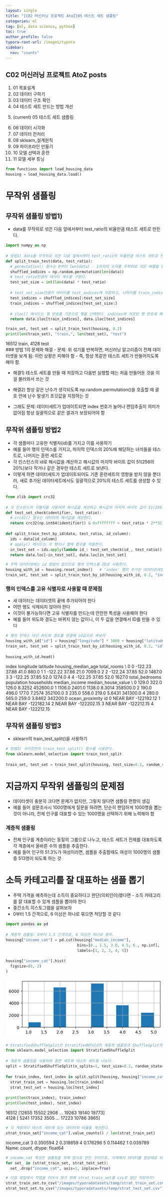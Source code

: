 ```yaml
---
layout: single
title: "[C02 머신러닝 프로젝트 AtoZ]05 테스트 세트 샘플링"
categories: ml
tag: [ml, data science, python]
toc: true
author_profile: false
typora-root-url: /images/typora
sidebar:
  nav: "counts"
---
```


 
<nav class="cods"><h2>C02 머신러닝 프로젝트 AtoZ posts</h2><ol><li><a href="/ml/2023-07-31-ml_C02_머신러닝_프로젝트_AtoZ~01_목표설계"></a>01 목표설계</li><li><a href="/ml/2023-07-09-ml_C02_머신러닝_프로젝트_AtoZ~02_데이터_구하기"></a>02 데이터 구하기</li><li><a href="/ml/2023-07-09-ml_C02_머신러닝_프로젝트_AtoZ~03_데이터_구조_확인"></a>03 데이터 구조 확인</li><li><a href="/ml/2023-07-09-ml_C02_머신러닝_프로젝트_AtoZ~04_테스트_세트_만드는_방법_개선"></a>04 테스트 세트 만드는 방법 개선</li><li><p>(current) 05 테스트 세트 샘플링</p></li><li><a href="/ml/2023-07-09-ml_C02_머신러닝_프로젝트_AtoZ~06_데이터_시각화"></a>06 데이터 시각화</li><li><a href="/ml/2023-07-09-ml_C02_머신러닝_프로젝트_AtoZ~07_데이터_전처리"></a>07 데이터 전처리</li><li><a href="/ml/2023-07-31-ml_C02_머신러닝_프로젝트_AtoZ~08_sklearn_설계원칙"></a>08 sklearn_설계원칙</li><li><a href="/ml/2023-07-09-ml_C02_머신러닝_프로젝트_AtoZ~09_파이프라인_만들기"></a>09 파이프라인 만들기</li><li><a href="/ml/2023-07-09-ml_C02_머신러닝_프로젝트_AtoZ~10_모델_선택과_훈련"></a>10 모델 선택과 훈련</li><li><a href="/ml/2023-07-09-ml_C02_머신러닝_프로젝트_AtoZ~11_모델_세부_튜닝"></a>11 모델 세부 튜닝</li></ol></nav>


``` python
from functions import load_housing_data
housing = load_housing_data.load()
```
# 무작위 샘플링
 
## 무작위 샘플링 방법1) 
- data를 무작위로 섞은 다음 앞에서부터 test_ratio의 비율만큼 테스트 세트로 만든다.
 

``` python
import numpy as np

# 방법1) data를 무작위로 섞은 다음 앞에서부터 test_ratio의 비율만큼 테스트 세트로 만든다.
def split_train_test(data, test_ratio):
  # permutation() 함수는 0부터 len(data) - 1까지의 숫자를 무작위로 섞은 배열을 반환한다.
  shuffled_indices = np.random.permutation(len(data))
  # test_ratio만큼의 데이터 개수를 구한다.
  test_set_size = int(len(data) * test_ratio)

  # test_set_size만큼의 데이터를 test_indices에 저장하고, 나머지를 train_indices에 저장한다.
  test_indices = shuffled_indices[:test_set_size]
  train_indices = shuffled_indices[test_set_size:]

  # iloc[] 메서드는 행 번호를 기준으로 행을 선택한다. indices에 저장된 행 번호에 해당하는 데이터를 반환한다.
  return data.iloc[train_indices], data.iloc[test_indices]
```

``` python
train_set, test_set = split_train_test(housing, 0.2)
print(len(train_set), "train,", len(test_set), "test")
```

<div class="op_wrap"><op>16512 train, 4128 test
</op><br></div>
### 방법 1의 문제와 해결
- 문제: 위 섞기를 반복하면, 머신러닝 알고리즘이 전체 데이터셋을 보게 됨: 이런 상황은 피해야 함
- 즉, 항상 똑같은 테스트 세트가 만들어지도록 해야 함.

- 해결1) 테스트 세트를 만들 때 저장하고 다음번 실행할 때는 처음 만들어둔 것을 이걸 불러와서 쓰는 것
- 해결2) 항상 같은 난수가 생각되도록 np.random.permutation()을 호출할 때 괄호 안에 난수 발생기 초깃값을 지정하는 것

- 그래도 문제: 데이터세트가 업데이트되면 index 번호가 늘어나 랜덤추출이 의미가 없어짐 항상 일괄적으로 같은 결과가 보장되어야 함
 
## 무작위 샘플링 방법2
- 각 샘플마다 고유한 식별자(id)를 가지고 이를 사용하기
- 예를 들어 행의 인덱스를 가지고, 마지막 인덱스의 20%에 해당하는 녀석들을 테스트로, 나머지는 훈련 세트로
- 각 인스턴스의 id로 해시값을 계산하고 해시값의 마지막 바이트 값이 51(256의 20%)보다 작거나 같은 경우만 테스트 세트로 보낸다.
- 이렇게 하면 데이터세트가 업데이트되어도 기존 훈련세트의 영향을 받지 않을 뿐더러, 새로 추가된 데이터세트에서도 일괄적으로 20%의 테스트 세트를 생성할 수 있다.
 

``` python
from zlib import crc32

# 각 인스턴스의 식별자를 사용하여 해시값을 계산하고 해시값의 마지막 바이트 값이 51(256의 20%)보다 작거나 같은 경우만 테스트 세트로 보낸다.
def test_set_check(identifier, test_ratio):
  # crc32() 함수는 데이터의 해시값을 계산한다.
  return crc32(np.int64(identifier)) & 0xffffffff < test_ratio * 2**32

def split_train_test_by_id(data, test_ratio, id_column):
  ids = data[id_column]
  # apply() 메서드는 각 행이나 열에 함수를 적용한다.
  in_test_set = ids.apply(lambda id_: test_set_check(id_, test_ratio))
  return data.loc[~in_test_set], data.loc[in_test_set]
```

``` python
# 주택 데이터셋에는 id 컬럼이 없으므로 행의 인덱스를 ID로 사용한다.
housing_with_id = housing.reset_index()   # 'index' 열이 추가된 데이터프레임이 반환된다
train_set, test_set = split_train_test_by_id(housing_with_id, 0.2, "index")
```
### 행의 인덱스를 고유 식별자로 사용할 때 문제점
- 새 데이터는 데이터셋의 끝에 추가되어야 한다
- 어떤 행도 삭제되지 않아야 한다
- 이것이 불가능하다면 고유 식별자를 만드는데 안전한 특성을 사용해야 한다
- 예를 들어 위도와 경도는 바뀌지 않는 값이니, 이 두 값을 연결해서 ID를 만들 수 있다
 

``` python
# 행의 인덱스 대신 위도와 경도를 연결해 id값으로 써보자
housing_with_id["id"] = housing["longitude"] * 1000 + housing["latitude"]
train_set, test_set = split_train_test_by_id(housing_with_id, 0.2, "id")

housing_with_id.head()
```

<div class="op_wrap"><op>   index  longitude  latitude  housing_median_age  total_rooms  \
</op><op>0      0    -122.23     37.88                41.0        880.0   
</op><op>1      1    -122.22     37.86                21.0       7099.0   
</op><op>2      2    -122.24     37.85                52.0       1467.0   
</op><op>3      3    -122.25     37.85                52.0       1274.0   
</op><op>4      4    -122.25     37.85                52.0       1627.0   
</op><op>
</op><op>   total_bedrooms  population  households  median_income  median_house_value  \
</op><op>0           129.0       322.0       126.0         8.3252            452600.0   
</op><op>1          1106.0      2401.0      1138.0         8.3014            358500.0   
</op><op>2           190.0       496.0       177.0         7.2574            352100.0   
</op><op>3           235.0       558.0       219.0         5.6431            341300.0   
</op><op>4           280.0       565.0       259.0         3.8462            342200.0   
</op><op>
</op><op>  ocean_proximity         id  
</op><op>0        NEAR BAY -122192.12  
</op><op>1        NEAR BAY -122182.14  
</op><op>2        NEAR BAY -122202.15  
</op><op>3        NEAR BAY -122212.15  
</op><op>4        NEAR BAY -122212.15  </op></div>

## 무작위 샘플링 방법3
- sklearn의 train_test_split()을 사용하기
 

``` python
# 방법3) 사이킷런의 train_test_split() 함수를 사용한다.
from sklearn.model_selection import train_test_split

train_set, test_set = train_test_split(housing, test_size=0.2, random_state=42)
```
# 지금까지 무작위 샘플링의 문제점

- 데이터셋이 충분히 크다면 문제가 없지만, 그렇지 않다면 샘플링 편향이 생김
- 예를 들어 설문조사시 1000명에게 질문을 하려면, 단순히 랜덤하게 1000명을 뽑는것이 아니라, 전체 인구를 대표할 수 있는 1000명을 선택하기 위해 노력해야 함

### 계층적 샘플링
- 전체 인구를 계층이라는 동질의 그룹으로 나누고, 테스트 세트가 전체를 대표하도록 각 계층에서 올바른 수의 샘플을 추출한다.
- 예를 들어 인구의 51.3%가 여성이라면, 샘플을 추출할때도 여성이 1000명의 샘플 중 513명이 되도록 하는 것

# 소득 카테고리를 잘 대표하는 샘플 뽑기
- 주택 가격을 예측하는데 소득이 중요하다고 판단(의뢰인이)했다면 - 소득 카테고리를 잘 대표할 수 있게 샘플을 뽑아야 한다
- 중간소득 히스토그램을 살펴보자
- 0부터 1.5 간격으로, 6 이상은 하나로 묶으면 적당할 것 같다
 

``` python
import pandas as pd

# 계층적 샘플링: 0부터 1.5 간격으로, 6 이상은 하나로 묶자.
housing["income_cat"] = pd.cut(housing["median_income"],
                                bins=[0., 1.5, 3.0, 4.5, 6., np.inf],
                                labels=[1, 2, 3, 4, 5])

housing["income_cat"].hist(
  figsize=(6, 2)
)
```

<div class="op_wrap"><op><Axes: ></op></div>

![](/images/2023-07-09-ml_C02_머신러닝_프로젝트_AtoZ~05_테스트_세트_샘플링.ipynb/15_1.png)

``` python
# StratifiedShuffleSplit은 StratifiedKFold의 계층적 샘플링과 ShuffleSplit의 무작위 샘플링을 합친 것이다.
from sklearn.model_selection import StratifiedShuffleSplit

# 계층적 샘플링을 사용하여 훈련 세트와 테스트 세트를 나눈다.
split = StratifiedShuffleSplit(n_splits=1, test_size=0.2, random_state=42)

for train_index, test_index in split.split(housing, housing["income_cat"]):
  strat_train_set = housing.loc[train_index]
  strat_test_set = housing.loc[test_index]

print(len(train_index), train_index)
print(len(test_index), test_index)
```

<div class="op_wrap"><op>16512 [12655 15502  2908 ... 19263 19140 19773]
</op><br><op>4128 [ 5241 17352  3505 ... 17223 10786  3965]
</op><br></div>

``` python
# 각 계층마다 테스트 세트에 있는 데이터의 비율을 계산한다.
strat_train_set["income_cat"].value_counts() / len(strat_train_set)
```

<div class="op_wrap"><op>income_cat
</op><op>3    0.350594
</op><op>2    0.318859
</op><op>4    0.176296
</op><op>5    0.114462
</op><op>1    0.039789
</op><op>Name: count, dtype: float64</op></div>


``` python
# income_cat 특성은 샘플링을 위해 임시로 만든 것이므로, 삭제해서 데이터를 원상태로 되돌리겠음
for set_ in (strat_train_set, strat_test_set):
  set_.drop("income_cat", axis=1, inplace=True)
```

``` python
# 다음 파일에서 작업을 이어서 하기 위해 strat_train_set를 csv로 일단 저장하자!
strat_train_set.to_csv("/images/typoradatasets/temp/strat_train_set.csv")
strat_test_set.to_csv("/images/typoradatasets/temp/strat_test_set.csv")
```
